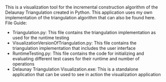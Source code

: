 This is a visualization tool for the incremental construction algorithm of the Delaunay Triangulation created in Python.
This application uses my own implementation of the triangulation algorithm that can also be found here.
File Guide:
- Triangulation.py: This file contains the triangulation implementation as used for the runtime testing
- VisualizationVersionOfTriangulation.py: This file contains the triangulation implementation that includes the user interface
- RuntimeTesting.py: This file contains the code for initializing and evaluating different test cases for their runtime and number of operations
- Delaunay Triangulation Visualization.exe: This is a standalone application that can be used to see in action the visualization application
